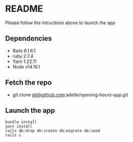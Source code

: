 # README

Please follow the intructions above to launch the app

## Dependencies

* Rails 6.1.6.1
* ruby 2.7.4
* Yarn 1.22.11
* Node v14.16.1


## Fetch the repo

* git clone git@github.com:adetkr/opening-hours-app.git


## Launch the app

```
bundle install
yarn install
rails db:drop db:create db:migrate db:seed
rails s
```

